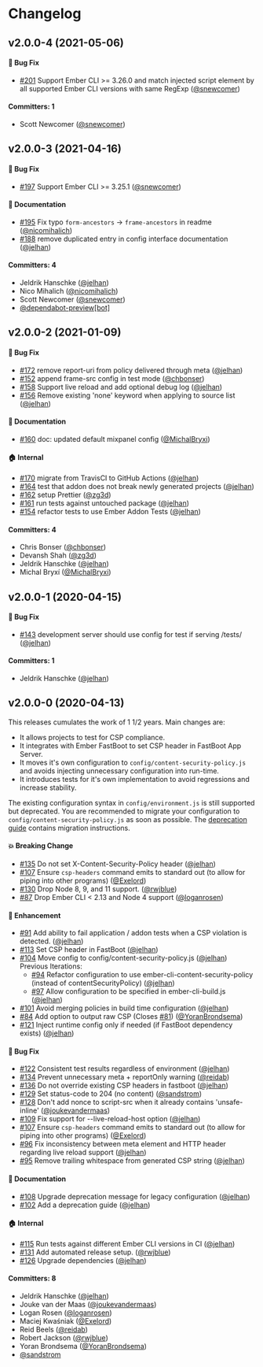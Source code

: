 # Changelog


## v2.0.0-4 (2021-05-06)

#### :bug: Bug Fix
* [#201](https://github.com/rwjblue/ember-cli-content-security-policy/pull/201) Support Ember CLI >= 3.26.0 and match injected script element by all supported Ember CLI versions with same RegExp ([@snewcomer](https://github.com/snewcomer))

#### Committers: 1
- Scott Newcomer ([@snewcomer](https://github.com/snewcomer))


## v2.0.0-3 (2021-04-16)

#### :bug: Bug Fix
* [#197](https://github.com/rwjblue/ember-cli-content-security-policy/pull/197) Support Ember CLI >= 3.25.1 ([@snewcomer](https://github.com/snewcomer))

#### :memo: Documentation
* [#195](https://github.com/rwjblue/ember-cli-content-security-policy/pull/195) Fix typo `form-ancestors` -> `frame-ancestors` in readme ([@nicomihalich](https://github.com/nicomihalich))
* [#188](https://github.com/rwjblue/ember-cli-content-security-policy/pull/188) remove duplicated entry in config interface documentation ([@jelhan](https://github.com/jelhan))

#### Committers: 4
- Jeldrik Hanschke ([@jelhan](https://github.com/jelhan))
- Nico Mihalich ([@nicomihalich](https://github.com/nicomihalich))
- Scott Newcomer ([@snewcomer](https://github.com/snewcomer))
- [@dependabot-preview[bot]](https://github.com/apps/dependabot-preview)


## v2.0.0-2 (2021-01-09)

#### :bug: Bug Fix
* [#172](https://github.com/rwjblue/ember-cli-content-security-policy/pull/172) remove report-uri from policy delivered through meta ([@jelhan](https://github.com/jelhan))
* [#152](https://github.com/rwjblue/ember-cli-content-security-policy/pull/152) append frame-src config in test mode ([@chbonser](https://github.com/chbonser))
* [#158](https://github.com/rwjblue/ember-cli-content-security-policy/pull/158) Support live reload and add optional debug log ([@jelhan](https://github.com/jelhan))
* [#156](https://github.com/rwjblue/ember-cli-content-security-policy/pull/156) Remove existing 'none' keyword when applying to source list ([@jelhan](https://github.com/jelhan))

#### :memo: Documentation
* [#160](https://github.com/rwjblue/ember-cli-content-security-policy/pull/160) doc: updated default mixpanel config ([@MichalBryxi](https://github.com/MichalBryxi))

#### :house: Internal
* [#170](https://github.com/rwjblue/ember-cli-content-security-policy/pull/170) migrate from TravisCI to GitHub Actions ([@jelhan](https://github.com/jelhan))
* [#164](https://github.com/rwjblue/ember-cli-content-security-policy/pull/164) test that addon does not break newly generated projects ([@jelhan](https://github.com/jelhan))
* [#162](https://github.com/rwjblue/ember-cli-content-security-policy/pull/162) setup Prettier ([@zg3d](https://github.com/zg3d))
* [#161](https://github.com/rwjblue/ember-cli-content-security-policy/pull/161) run tests against untouched package ([@jelhan](https://github.com/jelhan))
* [#154](https://github.com/rwjblue/ember-cli-content-security-policy/pull/154) refactor tests to use Ember Addon Tests ([@jelhan](https://github.com/jelhan))

#### Committers: 4
- Chris Bonser ([@chbonser](https://github.com/chbonser))
- Devansh Shah ([@zg3d](https://github.com/zg3d))
- Jeldrik Hanschke ([@jelhan](https://github.com/jelhan))
- Michal Bryxí ([@MichalBryxi](https://github.com/MichalBryxi))


## v2.0.0-1 (2020-04-15)

#### :bug: Bug Fix

- [#143](https://github.com/rwjblue/ember-cli-content-security-policy/pull/143) development server should use config for test if serving /tests/ ([@jelhan](https://github.com/jelhan))

#### Committers: 1

- Jeldrik Hanschke ([@jelhan](https://github.com/jelhan))

## v2.0.0-0 (2020-04-13)

This releases cumulates the work of 1 1/2 years. Main changes are:

- It allows projects to test for CSP compliance.
- It integrates with Ember FastBoot to set CSP header in FastBoot App Server.
- It moves it's own configuration to `config/content-security-policy.js` and avoids injecting unnecessary configuration into run-time.
- It introduces tests for it's own implementation to avoid regressions and increase stability.

The existing configuration syntax in `config/environment.js` is still supported but deprecated. You are recommended to migrate your configuration to `config/content-security-policy.js` as soon as possible. The [deprecation guide](DEPRECATIONS.md) contains migration instructions.

#### :boom: Breaking Change

- [#135](https://github.com/rwjblue/ember-cli-content-security-policy/pull/135) Do not set X-Content-Security-Policy header ([@jelhan](https://github.com/jelhan))
- [#107](https://github.com/rwjblue/ember-cli-content-security-policy/pull/107) Ensure `csp-headers` command emits to standard out (to allow for piping into other programs) ([@Exelord](https://github.com/Exelord))
- [#130](https://github.com/rwjblue/ember-cli-content-security-policy/pull/130) Drop Node 8, 9, and 11 support. ([@rwjblue](https://github.com/rwjblue))
- [#87](https://github.com/rwjblue/ember-cli-content-security-policy/pull/87) Drop Ember CLI < 2.13 and Node 4 support ([@loganrosen](https://github.com/loganrosen))

#### :rocket: Enhancement

- [#91](https://github.com/rwjblue/ember-cli-content-security-policy/pull/91) Add ability to fail application / addon tests when a CSP violation is detected. ([@jelhan](https://github.com/jelhan))
- [#113](https://github.com/rwjblue/ember-cli-content-security-policy/pull/113) Set CSP header in FastBoot ([@jelhan](https://github.com/jelhan))
- [#104](https://github.com/rwjblue/ember-cli-content-security-policy/pull/104) Move config to config/content-security-policy.js ([@jelhan](https://github.com/jelhan))
  Previous Iterations:
  - [#94](https://github.com/rwjblue/ember-cli-content-security-policy/pull/94) Refactor configuration to use ember-cli-content-security-policy (instead of contentSecurityPolicy) ([@jelhan](https://github.com/jelhan))
  - [#97](https://github.com/rwjblue/ember-cli-content-security-policy/pull/97) Allow configuration to be specified in ember-cli-build.js ([@jelhan](https://github.com/jelhan))
- [#101](https://github.com/rwjblue/ember-cli-content-security-policy/pull/101) Avoid merging policies in build time configuration ([@jelhan](https://github.com/jelhan))
- [#84](https://github.com/rwjblue/ember-cli-content-security-policy/pull/84) Add option to output raw CSP (Closes [#81](https://github.com/rwjblue/ember-cli-content-security-policy/issues/81)) ([@YoranBrondsema](https://github.com/YoranBrondsema))
- [#121](https://github.com/rwjblue/ember-cli-content-security-policy/pull/121) Inject runtime config only if needed (if FastBoot dependency exists) ([@jelhan](https://github.com/jelhan))

#### :bug: Bug Fix

- [#122](https://github.com/rwjblue/ember-cli-content-security-policy/pull/122) Consistent test results regardless of environment ([@jelhan](https://github.com/jelhan))
- [#134](https://github.com/rwjblue/ember-cli-content-security-policy/pull/134) Prevent unnecessary meta + reportOnly warning ([@reidab](https://github.com/reidab))
- [#136](https://github.com/rwjblue/ember-cli-content-security-policy/pull/136) Do not override existing CSP headers in fastboot ([@jelhan](https://github.com/jelhan))
- [#129](https://github.com/rwjblue/ember-cli-content-security-policy/pull/129) Set status-code to 204 (no content) ([@sandstrom](https://github.com/sandstrom))
- [#128](https://github.com/rwjblue/ember-cli-content-security-policy/pull/128) Don't add nonce to script-src when it already contains 'unsafe-inline' ([@joukevandermaas](https://github.com/joukevandermaas))
- [#109](https://github.com/rwjblue/ember-cli-content-security-policy/pull/109) Fix support for --live-reload-host option ([@jelhan](https://github.com/jelhan))
- [#107](https://github.com/rwjblue/ember-cli-content-security-policy/pull/107) Ensure `csp-headers` command emits to standard out (to allow for piping into other programs) ([@Exelord](https://github.com/Exelord))
- [#96](https://github.com/rwjblue/ember-cli-content-security-policy/pull/96) Fix inconsistency between meta element and HTTP header regarding live reload support ([@jelhan](https://github.com/jelhan))
- [#95](https://github.com/rwjblue/ember-cli-content-security-policy/pull/95) Remove trailing whitespace from generated CSP string ([@jelhan](https://github.com/jelhan))

#### :memo: Documentation

- [#108](https://github.com/rwjblue/ember-cli-content-security-policy/pull/108) Upgrade deprecation message for legacy configuration ([@jelhan](https://github.com/jelhan))
- [#102](https://github.com/rwjblue/ember-cli-content-security-policy/pull/102) Add a deprecation guide ([@jelhan](https://github.com/jelhan))

#### :house: Internal

- [#115](https://github.com/rwjblue/ember-cli-content-security-policy/pull/115) Run tests against different Ember CLI versions in CI ([@jelhan](https://github.com/jelhan))
- [#131](https://github.com/rwjblue/ember-cli-content-security-policy/pull/131) Add automated release setup. ([@rwjblue](https://github.com/rwjblue))
- [#126](https://github.com/rwjblue/ember-cli-content-security-policy/pull/126) Upgrade dependencies ([@jelhan](https://github.com/jelhan))

#### Committers: 8

- Jeldrik Hanschke ([@jelhan](https://github.com/jelhan))
- Jouke van der Maas ([@joukevandermaas](https://github.com/joukevandermaas))
- Logan Rosen ([@loganrosen](https://github.com/loganrosen))
- Maciej Kwaśniak ([@Exelord](https://github.com/Exelord))
- Reid Beels ([@reidab](https://github.com/reidab))
- Robert Jackson ([@rwjblue](https://github.com/rwjblue))
- Yoran Brondsema ([@YoranBrondsema](https://github.com/YoranBrondsema))
- [@sandstrom](https://github.com/sandstrom)
